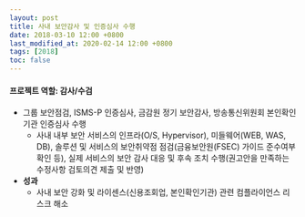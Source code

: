 ```yaml
---
layout: post
title: 사내 보안감사 및 인증심사 수행
date: 2018-03-10 12:00 +0800
last_modified_at: 2020-02-14 12:00 +0800
tags: [2018]
toc: false
---
```


#### 프로젝트 역할: 감사/수검

- 그룹 보안점검, ISMS-P 인증심사, 금감원 정기 보안감사, 방송통신위원회 본인확인 기관 인증심사 수행
    + 사내 내부 보안 서비스의 인프라(O/S, Hypervisor), 미들웨어(WEB, WAS, DB), 솔루션 및 서비스의 보안취약점 점검(금융보안원(FSEC) 가이드 준수여부 확인 등), 실제 서비스의 보안 감사 대응 및 후속 조치 수행(권고안을 만족하는 수정사항 검토의견 제출 및 반영)
- **성과**
    + 사내 보안 강화 및 라이센스(신용조회업, 본인확인기관) 관련 컴플라이언스 리스크 해소